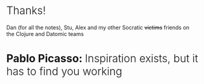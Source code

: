 # <span style="font-weight: 300">Thanks!</span>

Dan (for all the notes), Stu, Alex and my other Socratic ~~victims~~ friends on the Clojure and Datomic teams

# Pablo Picasso: <span style="font-weight: 300">Inspiration exists, but it has to find you working</span>
